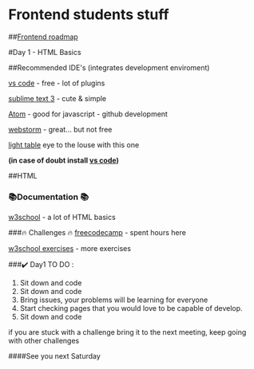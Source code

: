 # Frontend students stuff

##[Frontend roadmap]

#Day 1 - HTML Basics 

##Recommended IDE's (integrates development enviroment)

[vs code] - free - lot of plugins

[sublime text 3] - cute & simple

[Atom] - good for javascript - github development

[webstorm] - great... but not free

[light table] eye to the louse with this one

**(in case of doubt install [vs code])**

##HTML

### 📚Documentation 📚
[w3school] - a lot of HTML basics

###🔥 Challenges 🔥
[freecodecamp] - spent hours here

[w3school exercises] - more exercises

###✔️ Day1 TO DO :
1. Sit down and code
2. Sit down and code
3. Bring issues, your problems will be learning for everyone
4. Start checking pages that you would love to be capable of develop.
5. Sit down and code

if you are stuck with a challenge bring it to the next meeting, keep going with other challenges

####See you next Saturday

[freecodecamp]: <https://github.com/joemccann/dillinger>
[Frontend Roadmap]: <https://roadmap.sh/frontend>
[w3school]: <https://www.w3schools.com/html/default.asp>
[w3school exercises]: <https://www.w3schools.com/html/html_exercises.asp>
[vs code]: https://code.visualstudio.com/
[sublime text 3]: <https://www.sublimetext.com/>
[light table]: <http://lighttable.com/>
[Atom]: <https://atom.io/>
[webstorm]: <https://www.jetbrains.com/webstorm/>